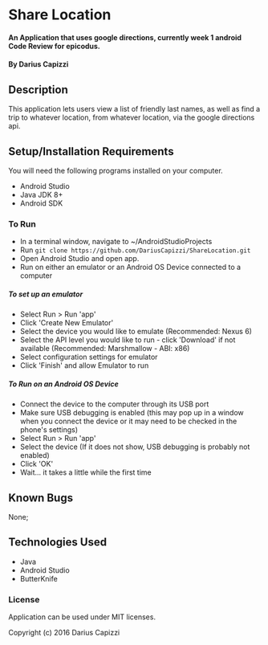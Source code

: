 # Share Location

#### An Application that uses google directions, currently week 1 android Code Review for epicodus.

#### By Darius Capizzi

## Description

This application lets users view a list of friendly last names, as well as find a trip to whatever location, from whatever location, via the google directions api.

## Setup/Installation Requirements
You will need the following programs installed on your computer.
* Android Studio
* Java JDK 8+
* Android SDK

### To Run
* In a terminal window, navigate to ~/AndroidStudioProjects
* Run `git clone https://github.com/DariusCapizzi/ShareLocation.git`
* Open Android Studio and open app.
* Run on either an emulator or an Android OS Device connected to a computer

##### To set up an emulator
* Select Run > Run 'app'
* Click 'Create New Emulator'
* Select the device you would like to emulate (Recommended: Nexus 6)
* Select the API level you would like to run - click 'Download' if not available (Recommended: Marshmallow - ABI: x86)
* Select configuration settings for emulator
* Click 'Finish' and allow Emulator to run

##### To Run on an Android OS Device
* Connect the device to the computer through its USB port
* Make sure USB debugging is enabled (this may pop up in a window when you connect the device or it may need to be checked in the phone's settings)
* Select Run > Run 'app'
* Select the device (If it does not show, USB debugging is probably not enabled)
* Click 'OK'
* Wait... it takes a little while the first time

## Known Bugs

None;

## Technologies Used

* Java
* Android Studio
* ButterKnife

### License

Application can be used under MIT licenses.

Copyright (c) 2016 Darius Capizzi
